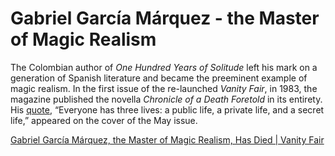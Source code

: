 # Gabriel García Márquez - the Master of Magic Realism


The Colombian author of *One Hundred Years of Solitude* left his mark on a generation of Spanish literature and became the preeminent example of magic realism. In the first issue of the re-launched *Vanity Fair*, in 1983, the magazine published the novella *Chronicle of a Death Foretold* in its entirety. His [quote](http://instagram.com/p/m54I22ED1Y/), “Everyone has three lives: a public life, a private life, and a secret life,” appeared on the cover of the May issue.  

[Gabriel García Márquez, the Master of Magic Realism, Has Died | Vanity Fair](https://www.vanityfair.com/culture/2014/04/gabriel-garcia-marquez-has-died#)  
